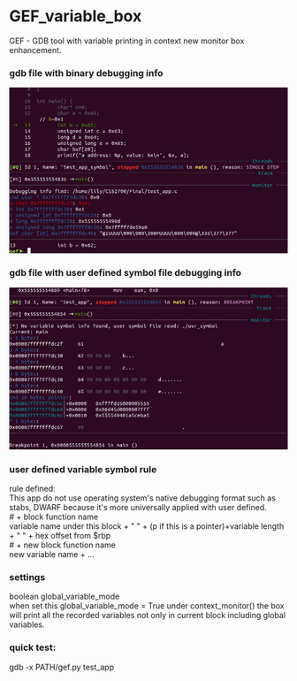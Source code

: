 # GEF_variable_box
GEF - GDB tool with variable printing in context new monitor box enhancement.

### gdb file with binary debugging info
<p align="center">
  <img src="https://github.com/xinwenli/GEF_variable_box/blob/master/symbol_change_highlight.jpg" alt="logo"/>
</p>

### gdb file with user defined symbol file debugging info
<p align="center">
  <img src="https://github.com/xinwenli/GEF_variable_box/blob/master/no_symbol_monitor.jpg" alt="logo"/>
</p>

### user defined variable symbol rule
  rule defined:<br>
  This app do not use operating system's native debugging format such as stabs, DWARF because it's more universally applied with user defined.<br>
  \# + block function name<br>
  variable name under this block + " " + (p if this is a pointer)+variable length + " " + hex offset from \$rbp<br>
  \# + new block function name<br>
  new variable name + ...<br>

### settings
boolean global_variable_mode<br>
when set this global_variable_mode = True under context_monitor() the box will print all the recorded variables not only in current block including global variables.<br>

### quick test:
gdb -x PATH/gef.py test_app
